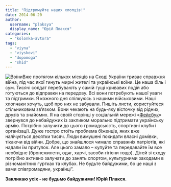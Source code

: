 ```yaml
---
title: "Підтримуйте наших хлопців!"
date: 2014-06-20
author: 
  username: "plaksya"
  display_name: "Юрій Плакся"
categories: 
  - "kolonka-avtora"
tags: 
  - "viyna"
  - "viyskovi"
  - "dopomoga"
  - "shid"
---
```


![Воїни](https://mpz.brovary.org/wp-content/uploads/2014/06/1111.jpg)Вже протягом кількох місяців на Сході України триває справжня війна, під час якої гинуть мирні жителі та українські воїни. Це наша біль і сум. Тисячі солдат перебувають у самій гущі кривавих подій або готуються до відправки на передову. Всі вони потребують нашої уваги та підтримки. Я кожного дня спілкуюсь з нашими військовими. Наші хлопчаки хочуть, щоб про них не забували. Пишіть листи, користуйтеся стільниковим зв’язком. Вони чекають на будь-яку вісточку від рідних, друзів та знайомих. Я на своїй сторінці у соціальній мережі «[Фейсбук](https://www.facebook.com/yuriyplaksya)» звернувся до небайдужих із закликом морально підтримати українську армію. Потрібно залучити до цього громадськість, спортивні клуби і організації. Дуже гостро стоїть проблема біженців, яких вже налічується десятки тисяч. Люди вимушені покидати власні домівки, тікаючи від війни. Добре, що знайшлося чимало справжніх патріотів, які надали їм притулок. Але цього замало – купуйте та передавайте їм все необхідне (бронежилети, одяг, харчі, засоби гігієни тощо). Дітей зі сходу потрібно активно залучати до занять спортом, культурними заходами в різноманітних гуртках та клубах. Не будьте байдужими, бо це наші з вами співгромадяни, українці”.

**Закликаю усіх - не будьмо байдужими! Юрій Плакся.**

